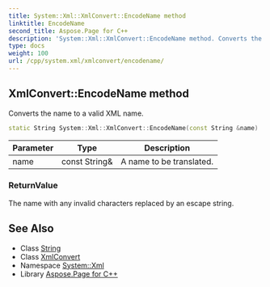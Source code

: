```yaml
---
title: System::Xml::XmlConvert::EncodeName method
linktitle: EncodeName
second_title: Aspose.Page for C++
description: 'System::Xml::XmlConvert::EncodeName method. Converts the name to a valid XML name in C++.'
type: docs
weight: 100
url: /cpp/system.xml/xmlconvert/encodename/
---
```

## XmlConvert::EncodeName method


Converts the name to a valid XML name.

```cpp
static String System::Xml::XmlConvert::EncodeName(const String &name)
```


| Parameter | Type | Description |
| --- | --- | --- |
| name | const String\& | A name to be translated. |

### ReturnValue

The name with any invalid characters replaced by an escape string.

## See Also

* Class [String](../../../system/string/)
* Class [XmlConvert](../)
* Namespace [System::Xml](../../)
* Library [Aspose.Page for C++](../../../)

